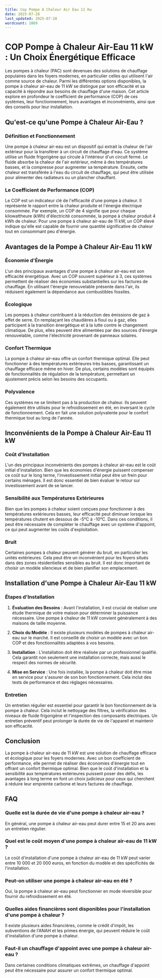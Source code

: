 ```yaml
---
title: Cop Pompe A Chaleur Air Eau 11 Kw
date: 2025-07-28
last_updated: 2025-07-28
wordcount: 1069
---
```


# COP Pompe à Chaleur Air-Eau 11 kW : Un Choix Énergétique Efficace

Les pompes à chaleur (PAC) sont devenues des solutions de chauffage populaires dans les foyers modernes, en particulier celles qui utilisent l'air comme source de chaleur. Parmi les différentes options disponibles, la pompe à chaleur air-eau de 11 kW se distingue par son efficacité et sa capacité à répondre aux besoins de chauffage d'une maison. Cet article explore en profondeur le coefficient de performance (COP) de ces systèmes, leur fonctionnement, leurs avantages et inconvénients, ainsi que des conseils pour leur installation.

## Qu'est-ce qu'une Pompe à Chaleur Air-Eau ?

### Définition et Fonctionnement

Une pompe à chaleur air-eau est un dispositif qui extrait la chaleur de l'air extérieur pour la transférer à un circuit de chauffage d'eau. Ce système utilise un fluide frigorigène qui circule à l'intérieur d'un circuit fermé. Le fluide absorbe la chaleur de l'air extérieur, même à des températures basses, et la compresse pour augmenter sa température. Ensuite, cette chaleur est transférée à l'eau du circuit de chauffage, qui peut être utilisée pour alimenter des radiateurs ou un plancher chauffant.

### Le Coefficient de Performance (COP)

Le COP est un indicateur clé de l'efficacité d'une pompe à chaleur. Il représente le rapport entre la chaleur produite et l'énergie électrique consommée. Par exemple, un COP de 4 signifie que pour chaque kilowattheure (kWh) d'électricité consommée, la pompe à chaleur produit 4 kWh de chaleur. Pour une pompe à chaleur air-eau de 11 kW, un COP élevé indique qu'elle est capable de fournir une quantité significative de chaleur tout en consommant peu d'énergie.

## Avantages de la Pompe à Chaleur Air-Eau 11 kW

### Économie d'Énergie

L'un des principaux avantages d'une pompe à chaleur air-eau est son efficacité énergétique. Avec un COP souvent supérieur à 3, ces systèmes permettent de réaliser des économies substantielles sur les factures de chauffage. En utilisant l'énergie renouvelable présente dans l'air, ils réduisent également la dépendance aux combustibles fossiles.

### Écologique

Les pompes à chaleur contribuent à la réduction des émissions de gaz à effet de serre. En remplaçant les chaudières à fioul ou à gaz, elles participent à la transition énergétique et à la lutte contre le changement climatique. De plus, elles peuvent être alimentées par des sources d'énergie renouvelable, comme l'électricité provenant de panneaux solaires.

### Confort Thermique

La pompe à chaleur air-eau offre un confort thermique optimal. Elle peut fonctionner à des températures extérieures très basses, garantissant un chauffage efficace même en hiver. De plus, certains modèles sont équipés de fonctionnalités de régulation de la température, permettant un ajustement précis selon les besoins des occupants.

### Polyvalence

Ces systèmes ne se limitent pas à la production de chaleur. Ils peuvent également être utilisés pour le refroidissement en été, en inversant le cycle de fonctionnement. Cela en fait une solution polyvalente pour le confort thermique tout au long de l'année.

## Inconvénients de la Pompe à Chaleur Air-Eau 11 kW

### Coût d'Installation

L'un des principaux inconvénients des pompes à chaleur air-eau est le coût initial d'installation. Bien que les économies d'énergie puissent compenser ce coût sur le long terme, l'investissement initial peut être un frein pour certains ménages. Il est donc essentiel de bien évaluer le retour sur investissement avant de se lancer.

### Sensibilité aux Températures Extérieures

Bien que les pompes à chaleur soient conçues pour fonctionner à des températures extérieures basses, leur efficacité peut diminuer lorsque les températures chutent en dessous de -5°C à -10°C. Dans ces conditions, il peut être nécessaire de compléter le chauffage avec un système d'appoint, ce qui peut augmenter les coûts d'exploitation.

### Bruit

Certaines pompes à chaleur peuvent générer du bruit, en particulier les unités extérieures. Cela peut être un inconvénient pour les foyers situés dans des zones résidentielles sensibles au bruit. Il est donc important de choisir un modèle silencieux et de bien planifier son emplacement.

## Installation d'une Pompe à Chaleur Air-Eau 11 kW

### Étapes d'Installation

1. **Évaluation des Besoins** : Avant l'installation, il est crucial de réaliser une étude thermique de votre maison pour déterminer la puissance nécessaire. Une pompe à chaleur de 11 kW convient généralement à des maisons de taille moyenne.

2. **Choix du Modèle** : Il existe plusieurs modèles de pompes à chaleur air-eau sur le marché. Il est conseillé de choisir un modèle avec un bon COP et des fonctionnalités adaptées à vos besoins.

3. **Installation** : L'installation doit être réalisée par un professionnel qualifié. Cela garantit non seulement une installation correcte, mais aussi le respect des normes de sécurité.

4. **Mise en Service** : Une fois installée, la pompe à chaleur doit être mise en service pour s'assurer de son bon fonctionnement. Cela inclut des tests de performance et des réglages nécessaires.

### Entretien

Un entretien régulier est essentiel pour garantir le bon fonctionnement de la pompe à chaleur. Cela inclut le nettoyage des filtres, la vérification des niveaux de fluide frigorigène et l'inspection des composants électriques. Un entretien préventif peut prolonger la durée de vie de l'appareil et maintenir son efficacité.

## Conclusion

La pompe à chaleur air-eau de 11 kW est une solution de chauffage efficace et écologique pour les foyers modernes. Avec un bon coefficient de performance, elle permet de réaliser des économies d'énergie tout en offrant un confort thermique optimal. Bien que le coût d'installation et la sensibilité aux températures extérieures puissent poser des défis, les avantages à long terme en font un choix judicieux pour ceux qui cherchent à réduire leur empreinte carbone et leurs factures de chauffage.

## FAQ

### Quelle est la durée de vie d'une pompe à chaleur air-eau ?

En général, une pompe à chaleur air-eau peut durer entre 15 et 20 ans avec un entretien régulier.

### Quel est le coût moyen d'une pompe à chaleur air-eau de 11 kW ?

Le coût d'installation d'une pompe à chaleur air-eau de 11 kW peut varier entre 10 000 et 20 000 euros, en fonction du modèle et des spécificités de l'installation.

### Peut-on utiliser une pompe à chaleur air-eau en été ?

Oui, la pompe à chaleur air-eau peut fonctionner en mode réversible pour fournir du refroidissement en été.

### Quelles aides financières sont disponibles pour l'installation d'une pompe à chaleur ?

Il existe plusieurs aides financières, comme le crédit d'impôt, les subventions de l'ANAH et les primes énergie, qui peuvent réduire le coût d'installation d'une pompe à chaleur.

### Faut-il un chauffage d'appoint avec une pompe à chaleur air-eau ?

Dans certaines conditions climatiques extrêmes, un chauffage d'appoint peut être nécessaire pour assurer un confort thermique optimal.